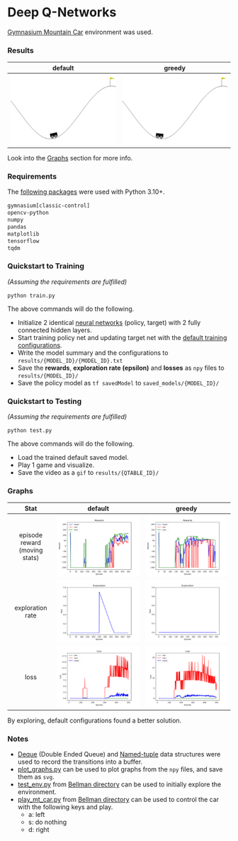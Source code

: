# Deep Q-Networks

[Gymnasium Mountain Car](https://gymnasium.farama.org/environments/classic_control/mountain_car/) environment was used.

### Results

|                                   default                                   |                                   greedy                                    |
|:---------------------------------------------------------------------------:|:---------------------------------------------------------------------------:|
| ![](results/adam-huber-default-2023-07-12-17-46-05/2023-07-21-09-19-24.gif) | ![](results/adam-huber-exploit-2023-07-14-07-54-45/2023-07-21-09-21-22.gif) |

Look into the [Graphs](#graphs) section for more info.

### Requirements
The [following packages](requirements.txt) were used with Python 3.10+.
```
gymnasium[classic-control]
opencv-python
numpy
pandas
matplotlib
tensorflow
tqdm
```

### Quickstart to Training
_(Assuming the requirements are fulfilled)_
```
python train.py
```
The above commands will do the following.
- Initialize 2 identical [neural networks](helpers/dqn_helper.py?plain=1#L38) (policy, target) with 2 fully connected hidden layers.
- Start training policy net and updating target net with the [default training configurations](helpers/config.py).
- Write the model summary and the configurations to `results/{MODEL_ID}/{MODEL_ID}.txt`
- Save the **rewards**, **exploration rate (epsilon)** and **losses** as `npy` files to `results/{MODEL_ID}/`
- Save the policy model as `tf savedModel` to `saved_models/{MODEL_ID}/`

### Quickstart to Testing
_(Assuming the requirements are fulfilled)_
```
python test.py
```
The above commands will do the following.
- Load the trained default saved model.
- Play 1 game and visualize.
- Save the video as a `gif` to `results/{QTABLE_ID}/`

### Graphs

|             Stat              |                               default                                |                                greedy                                |
|:-----------------------------:|:--------------------------------------------------------------------:|:--------------------------------------------------------------------:|
| episode reward (moving stats) |   ![](results/adam-huber-default-2023-07-12-17-46-05/rewards.svg)    |   ![](results/adam-huber-exploit-2023-07-14-07-54-45/rewards.svg)    |
|       exploration rate        | ![](results/adam-huber-default-2023-07-12-17-46-05/explorations.svg) | ![](results/adam-huber-exploit-2023-07-14-07-54-45/explorations.svg) |
|             loss              |     ![](results/adam-huber-default-2023-07-12-17-46-05/loss.svg)     |     ![](results/adam-huber-exploit-2023-07-14-07-54-45/loss.svg)     |

By exploring, default configurations found a better solution.

### Notes
- [Deque](helpers/dqn_helper.py?plain=1#L20) (Double Ended Queue) and [Named-tuple](helpers/dqn_helper.py?plain=1#L15) data structures were used to record the transitions into a buffer.
- [plot_graphs.py](helpers/plot_graphs.py) can be used to plot graphs from the `npy` files, and save them as `svg`.
- [test_env.py](../Bellman/helpers/test_env.py) from [Bellman directory](../Bellman/) can be used to initially explore the environment.
- [play_mt_car.py](../Bellman/helpers/play_mt_car.py) from [Bellman directory](../Bellman/) can be used to control the car with the following keys and play.
  - a: left
  - s: do nothing
  - d: right
